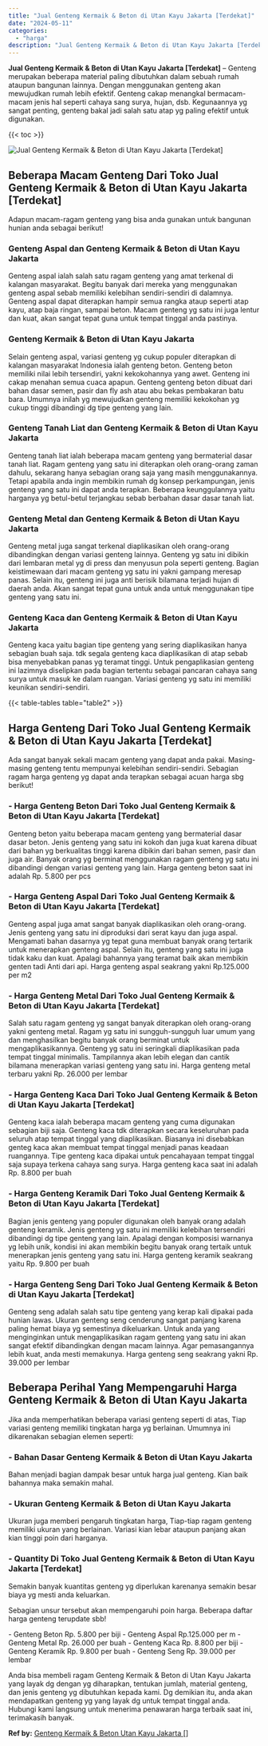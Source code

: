 ```yaml
---
title: "Jual Genteng Kermaik & Beton di Utan Kayu Jakarta [Terdekat]"
date: "2024-05-11"
categories: 
  - "harga"
description: "Jual Genteng Kermaik & Beton di Utan Kayu Jakarta [Terdekat]. Anda bisa membeli ragam Genteng Kermaik & Beton di Utan Kayu Jakarta yang layak dg dengan yg di..."
---
```


**Jual Genteng Kermaik & Beton di Utan Kayu Jakarta \[Terdekat\]** – Genteng merupakan beberapa material paling dibutuhkan dalam sebuah rumah ataupun bangunan lainnya. Dengan menggunakan genteng akan mewujudkan rumah lebih efektif. Genteng cakap menangkal bermacam-macam jenis hal seperti cahaya sang surya, hujan, dsb. Kegunaannya yg sangat penting, genteng bakal jadi salah satu atap yg paling efektif untuk digunakan.

{{< toc >}}

![Jual Genteng Kermaik & Beton di Utan Kayu Jakarta [Terdekat]](/images/genteng-minimalis-murah12.png)

## Beberapa Macam Genteng Dari Toko Jual Genteng Kermaik & Beton di Utan Kayu Jakarta \[Terdekat\]

Adapun macam-ragam genteng yang bisa anda gunakan untuk bangunan hunian anda sebagai berikut!

### Genteng Aspal dan Genteng Kermaik & Beton di Utan Kayu Jakarta

Genteng aspal ialah salah satu ragam genteng yang amat terkenal di kalangan masyarakat. Begitu banyak dari mereka yang menggunakan genteng aspal sebab memiliki kelebihan sendiri-sendiri di dalamnya. Genteng aspal dapat diterapkan hampir semua rangka ataup seperti atap kayu, atap baja ringan, sampai beton. Macam genteng yg satu ini juga lentur dan kuat, akan sangat tepat guna untuk tempat tinggal anda pastinya.

### Genteng Kermaik & Beton di Utan Kayu Jakarta

Selain genteng aspal, variasi genteng yg cukup populer diterapkan di kalangan masyarakat Indonesia ialah genteng beton. Genteng beton memiliki nilai lebih tersendiri, yakni kekokohannya yang awet. Genteng ini cakap menahan semua cuaca apapun. Genteng genteng beton dibuat dari bahan dasar semen, pasir dan fly ash atau abu bekas pembakaran batu bara. Umumnya inilah yg mewujudkan genteng memiliki kekokohan yg cukup tinggi dibandingi dg tipe genteng yang lain.

### Genteng Tanah Liat dan Genteng Kermaik & Beton di Utan Kayu Jakarta

Genteng tanah liat ialah beberapa macam genteng yang bermaterial dasar tanah liat. Ragam genteng yang satu ini diterapkan oleh orang-orang zaman dahulu, sekarang hanya sebagian orang saja yang masih menggunakannya. Tetapi apabila anda ingin membikin rumah dg konsep perkampungan, jenis genteng yang satu ini dapat anda terapkan. Beberapa keunggulannya yaitu harganya yg betul-betul terjangkau sebab berbahan dasar dasar tanah liat.

### Genteng Metal dan Genteng Kermaik & Beton di Utan Kayu Jakarta

Genteng metal juga sangat terkenal diaplikasikan oleh orang-orang dibandingkan dengan variasi genteng lainnya. Genteng yg satu ini dibikin dari lembaran metal yg di press dan menyusun pola seperti genteng. Bagian keistimewaan dari macam genteng yg satu ini yakni gampang meresap panas. Selain itu, genteng ini juga anti berisik bilamana terjadi hujan di daerah anda. Akan sangat tepat guna untuk anda untuk menggunakan tipe genteng yang satu ini.

### Genteng Kaca dan Genteng Kermaik & Beton di Utan Kayu Jakarta

Genteng kaca yaitu bagian tipe genteng yang sering diaplikasikan hanya sebagian buah saja. tdk segala genteng kaca diaplikasikan di atap sebab bisa menyebabkan panas yg teramat tinggi. Untuk pengaplikasian genteng ini lazimnya diselipkan pada bagian tertentu sebagai pancaran cahaya sang surya untuk masuk ke dalam ruangan. Variasi genteng yg satu ini memiliki keunikan sendiri-sendiri.

{{< table-tables table="table2" >}}

## Harga Genteng Dari Toko Jual Genteng Kermaik & Beton di Utan Kayu Jakarta \[Terdekat\]

Ada sangat banyak sekali macam genteng yang dapat anda pakai. Masing-masing genteng tentu mempunyai kelebihan sendiri-sendiri. Sebagian ragam harga genteng yg dapat anda terapkan sebagai acuan harga sbg berikut!

### \- Harga Genteng Beton Dari Toko Jual Genteng Kermaik & Beton di Utan Kayu Jakarta \[Terdekat\]

Genteng beton yaitu beberapa macam genteng yang bermaterial dasar dasar beton. Jenis genteng yang satu ini kokoh dan juga kuat karena dibuat dari bahan yg berkualitas tinggi karena dibikin dari bahan semen, pasir dan juga air. Banyak orang yg berminat menggunakan ragam genteng yg satu ini dibandingi dengan variasi genteng yang lain. Harga genteng beton saat ini adalah Rp. 5.800 per pcs

### \- Harga Genteng Aspal Dari Toko Jual Genteng Kermaik & Beton di Utan Kayu Jakarta \[Terdekat\]

Genteng aspal juga amat sangat banyak diaplikasikan oleh orang-orang. Jenis genteng yang satu ini diproduksi dari serat kayu dan juga aspal. Mengamati bahan dasarnya yg tepat guna membuat banyak orang tertarik untuk menerapkan genteng aspal. Selain itu, genteng yang satu ini juga tidak kaku dan kuat. Apalagi bahannya yang teramat baik akan membikin genten tadi Anti dari api. Harga genteng aspal seakrang yakni Rp.125.000 per m2

### \- Harga Genteng Metal Dari Toko Jual Genteng Kermaik & Beton di Utan Kayu Jakarta \[Terdekat\]

Salah satu ragam genteng yg sangat banyak diterapkan oleh orang-orang yakni genteng metal. Ragam yg satu ini sungguh-sungguh luar umum yang dan menghasilkan begitu banyak orang berminat untuk mengaplikasikannya. Genteng yg satu ini seringkali diaplikasikan pada tempat tinggal minimalis. Tampilannya akan lebih elegan dan cantik bilamana menerapkan variasi genteng yang satu ini. Harga genteng metal terbaru yakni Rp. 26.000 per lembar

### \- Harga Genteng Kaca Dari Toko Jual Genteng Kermaik & Beton di Utan Kayu Jakarta \[Terdekat\]

Genteng kaca ialah beberapa macam genteng yang cuma digunakan sebagian biji saja. Genteng kaca tdk diterapkan secara keseluruhan pada seluruh atap tempat tinggal yang diaplikasikan. Biasanya ini disebabkan genteg kaca akan membuat tempat tinggal menjadi panas keadaan ruangannya. Tipe genteng kaca dipakai untuk pencahayaan tempat tinggal saja supaya terkena cahaya sang surya. Harga genteng kaca saat ini adalah Rp. 8.800 per buah

### \- Harga Genteng Keramik Dari Toko Jual Genteng Kermaik & Beton di Utan Kayu Jakarta \[Terdekat\]

Bagian jenis genteng yang populer digunakan oleh banyak orang adalah genteng keramik. Jenis genteng yg satu ini memiliki kelebihan tersendiri dibandingi dg tipe genteng yang lain. Apalagi dengan komposisi warnanya yg lebih unik, kondisi ini akan membikin begitu banyak orang tertaik untuk menerapkan jenis genteng yang satu ini. Harga genteng keramik seakrang yaitu Rp. 9.800 per buah

### \- Harga Genteng Seng Dari Toko Jual Genteng Kermaik & Beton di Utan Kayu Jakarta \[Terdekat\]

Genteng seng adalah salah satu tipe genteng yang kerap kali dipakai pada hunian lawas. Ukuran genteng seng cenderung sangat panjang karena paling hemat biaya yg semestinya dikeluarkan. Untuk anda yang menginginkan untuk mengaplikasikan ragam genteng yang satu ini akan sangat efektif dibandingkan dengan macam lainnya. Agar pemasangannya lebih kuat, anda mesti memakunya. Harga genteng seng seakrang yakni Rp. 39.000 per lembar

## Beberapa Perihal Yang Mempengaruhi Harga Genteng Kermaik & Beton di Utan Kayu Jakarta

Jika anda memperhatikan beberapa variasi genteng seperti di atas, Tiap variasi genteng memiliki tingkatan harga yg berlainan. Umumnya ini dikarenakan sebagian elemen seperti:

### \- Bahan Dasar Genteng Kermaik & Beton di Utan Kayu Jakarta

Bahan menjadi bagian dampak besar untuk harga jual genteng. Kian baik bahannya maka semakin mahal.

### \- Ukuran Genteng Kermaik & Beton di Utan Kayu Jakarta

Ukuran juga memberi pengaruh tingkatan harga, Tiap-tiap ragam genteng memiliki ukuran yang berlainan. Variasi kian lebar ataupun panjang akan kian tinggi poin dari harganya.

### \- Quantity Di Toko Jual Genteng Kermaik & Beton di Utan Kayu Jakarta \[Terdekat\]

Semakin banyak kuantitas genteng yg diperlukan karenanya semakin besar biaya yg mesti anda keluarkan.

Sebagian unsur tersebut akan mempengaruhi poin harga. Beberapa daftar harga genteng terupdate sbb!

\- Genteng Beton Rp. 5.800 per biji - Genteng Aspal Rp.125.000 per m - Genteng Metal Rp. 26.000 per buah - Genteng Kaca Rp. 8.800 per biji - Genteng Keramik Rp. 9.800 per buah - Genteng Seng Rp. 39.000 per lembar

Anda bisa membeli ragam Genteng Kermaik & Beton di Utan Kayu Jakarta yang layak dg dengan yg diharapkan, tentukan jumlah, material genteng, dan jenis genteng yg dibutuhkan kepada kami. Dg demikian itu, anda akan mendapatkan genteng yg yang layak dg untuk tempat tinggal anda. Hubungi kami langsung untuk menerima penawaran harga terbaik saat ini, terimakasih banyak.

**Ref by:**  [Genteng Kermaik & Beton  Utan Kayu Jakarta []](https://id.wikipedia.org/wiki/Genteng)
